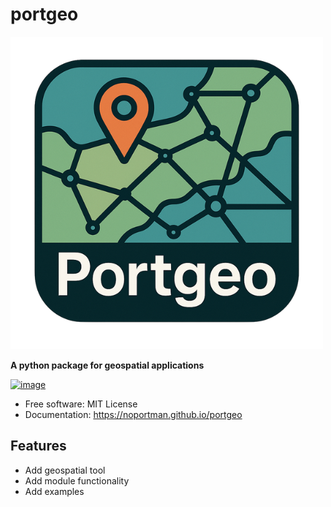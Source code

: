 # portgeo

![image](assets/images/logo.png)

**A python package for geospatial applications**

[![image](https://img.shields.io/pypi/v/portgeo.svg)](https://pypi.python.org/pypi/portgeo)

-   Free software: MIT License
-   Documentation: https://noportman.github.io/portgeo


## Features

-   Add geospatial tool
-   Add module functionality
-   Add examples
